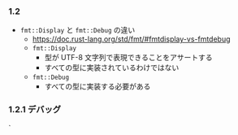 ### 1.2 

- `fmt::Display` と `fmt::Debug` の違い
  - https://doc.rust-lang.org/std/fmt/#fmtdisplay-vs-fmtdebug
  - `fmt::Display`
    - 型が UTF-8 文字列で表現できることをアサートする
    - すべての型に実装されているわけではない
  - `fmt::Debug`
    - すべての型に実装する必要がある

### 1.2.1 デバッグ

`
